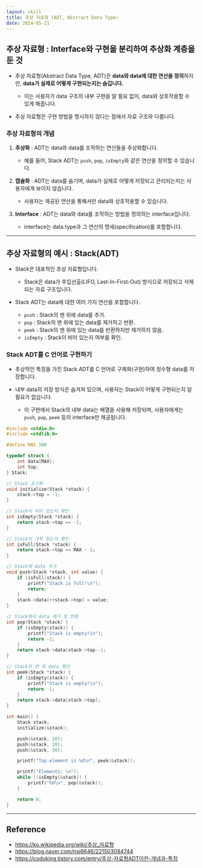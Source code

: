 ```yaml
---
layout: skill
title: 추상 자료형 (ADT, Abstract Data Type)
date: 2024-05-21
---
```





## 추상 자료형 : Interface와 구현을 분리하여 추상화 계층을 둔 것

- 추상 자료형(Abstract Data Type, ADT)은 **data와 data에 대한 연산을 정의**하지만, **data가 실제로 어떻게 구현되는지는 숨깁니다.**
    - 이는 사용자가 data 구조의 내부 구현을 알 필요 없이, data와 상호작용할 수 있게 해줍니다.

- 추상 자료형은 구현 방법을 명시하지 않다는 점에서 자료 구조와 다릅니다.


### 추상 자료형의 개념

1. **추상화** : ADT는 data와 data를 조작하는 연산들을 추상화합니다.
    - 예를 들어, Stack ADT는 `push`, `pop`, `isEmpty`와 같은 연산을 정의할 수 있습니다.

2. **캡슐화** : ADT는 data를 숨기며, data가 실제로 어떻게 저장되고 관리되는지는 사용자에게 보이지 않습니다.
    - 사용자는 제공된 연산을 통해서만 data와 상호작용할 수 있습니다.

3. **Interface** : ADT는 data와 data를 조작하는 방법을 정의하는 interface입니다.
    - interface는 data type과 그 연산의 명세(specification)를 포함합니다.




---




## 추상 자료형의 예시 : Stack(ADT)

- Stack은 대표적인 추상 자료형입니다.
    - Stack은 data가 후입선출(LIFO, Last-In-First-Out) 방식으로 저장되고 삭제되는 자료 구조입니다.

- Stack ADT는 data에 대한 여러 가지 연산을 포함합니다.
    - `push` : Stack의 맨 위에 data를 추가.
    - `pop` : Stack의 맨 위에 있는 data를 제거하고 반환.
    - `peek` : Stack의 맨 위에 있는 data를 반환하지만 제거하지 않음.
    - `isEmpty` : Stack이 비어 있는지 여부를 확인.


### Stack ADT를 C 언어로 구현하기

- 추상적인 특징을 가진 Stack ADT를 C 언어로 구체화(구현)하여 정수형 data를 저장합니다.

- 내부 data의 저장 방식은 숨겨져 있으며, 사용자는 Stack이 어떻게 구현되는지 알 필요가 없습니다.
    - 이 구현에서 Stack의 내부 data는 배열을 사용해 저장되며, 사용자에게는 `push`, `pop`, `peek` 등의 interface만 제공됩니다.

```c
#include <stdio.h>
#include <stdlib.h>

#define MAX 100

typedef struct {
    int data[MAX];
    int top;
} Stack;

// Stack 초기화
void initialize(Stack *stack) {
    stack->top = -1;
}

// Stack이 비어 있는지 확인
int isEmpty(Stack *stack) {
    return stack->top == -1;
}

// Stack이 가득 찼는지 확인
int isFull(Stack *stack) {
    return stack->top == MAX - 1;
}

// Stack에 data 추가
void push(Stack *stack, int value) {
    if (isFull(stack)) {
        printf("Stack is full!\n");
        return;
    }
    stack->data[++stack->top] = value;
}

// Stack에서 data 제거 및 반환
int pop(Stack *stack) {
    if (isEmpty(stack)) {
        printf("Stack is empty!\n");
        return -1;
    }
    return stack->data[stack->top--];
}

// Stack의 맨 위 data 확인
int peek(Stack *stack) {
    if (isEmpty(stack)) {
        printf("Stack is empty!\n");
        return -1;
    }
    return stack->data[stack->top];
}

int main() {
    Stack stack;
    initialize(&stack);

    push(&stack, 10);
    push(&stack, 20);
    push(&stack, 30);

    printf("Top element is %d\n", peek(&stack));

    printf("Elements: \n");
    while (!isEmpty(&stack)) {
        printf("%d\n", pop(&stack));
    }

    return 0;
}
```




---




## Reference

- <https://ko.wikipedia.org/wiki/추상_자료형>
- <https://blog.naver.com/nsj6646/221503084744>
- <https://coduking.tistory.com/entry/추상-자료형ADT이란-개념과-특징>